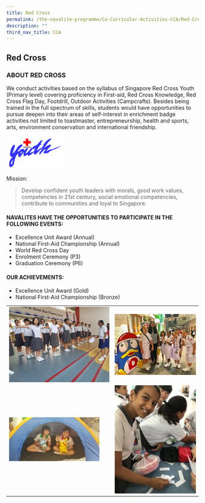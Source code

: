 ```yaml
---
title: Red Cross
permalink: /the-navalite-programme/Co-Curricular-Activities-CCA/Red-Cross/
description: ""
third_nav_title: CCA
---
```




## Red Cross

### ABOUT RED CROSS

We conduct activities based on the syllabus of Singapore Red Cross Youth (Primary level) covering proficiency in First-aid, Red Cross Knowledge, Red Cross Flag Day, Footdrill, Outdoor Activities (Campcrafts). Besides being trained in the full spectrum of skills, students would have opportunities to pursue deepen into their areas of self-interest in enrichment badge activities not limited to toastmaster, entrepreneurship, health and sports, arts, environment conservation and international friendship.

<img style="width: 30%;" src="/images/RC1.png">

Mission:

> Develop confident youth leaders with morals, good work values, competencies in 21st century, social emotional competencies, contribute to communities and loyal to Singapore.

#### NAVALITES HAVE THE OPPORTUNITIES TO PARTICIPATE IN THE FOLLOWING EVENTS:

*   Excellence Unit Award (Annual)
*   National First-Aid Championship (Annual)
*   World Red Cross Day 
*   Enrolment Ceremony (P3) 
*   Graduation Ceremony (P6)

#### OUR ACHIEVEMENTS:

*   Excellence Unit Award (Gold)
*   National First-Aid Championship (Bronze)


|  | | 
| -------- | -------- | 
| ![](/images/RC2.png)     |  ![](/images/RC4.png)   | 
| ![](/images/RC5.png)     |    ![](/images/RC3.jpeg)  |